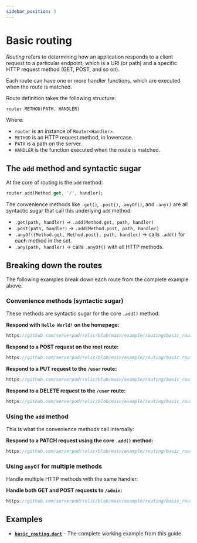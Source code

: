 ```yaml
---
sidebar_position: 3
---
```


# Basic routing

_Routing_ refers to determining how an application responds to a client request to a particular endpoint, which is a URI (or path) and a specific HTTP request method (GET, POST, and so on).

Each route can have one or more handler functions, which are executed when the route is matched.

Route definition takes the following structure:

```dart
router.METHOD(PATH, HANDLER)
```

Where:

- `router` is an instance of `Router<Handler>`.
- `METHOD` is an HTTP request method, in lowercase.
- `PATH` is a path on the server.
- `HANDLER` is the function executed when the route is matched.

## The `add` method and syntactic sugar

At the core of routing is the `add` method:

```dart
router.add(Method.get, '/', handler);
```

The convenience methods like `.get()`, `.post()`, `.anyOf()`, and `.any()` are all syntactic sugar that call this underlying `add` method:

- `.get(path, handler)` → `.add(Method.get, path, handler)`
- `.post(path, handler)` → `.add(Method.post, path, handler)`
- `.anyOf({Method.get, Method.post}, path, handler)` → calls `.add()` for each method in the set.
- `.any(path, handler)` → calls `.anyOf()` with all HTTP methods.

## Breaking down the routes

The following examples break down each route from the complete example above.

### Convenience methods (syntactic sugar)

These methods are syntactic sugar for the core `.add()` method:

**Respond with `Hello World!` on the homepage:**

```dart reference
https://github.com/serverpod/relic/blob/main/example/routing/basic_routing.dart#L25-L28
```

**Respond to a POST request on the root route:**

```dart reference
https://github.com/serverpod/relic/blob/main/example/routing/basic_routing.dart#L30-L35
```

**Respond to a PUT request to the `/user` route:**

```dart reference
https://github.com/serverpod/relic/blob/main/example/routing/basic_routing.dart#L37-L42
```

**Respond to a DELETE request to the `/user` route:**

```dart reference
https://github.com/serverpod/relic/blob/main/example/routing/basic_routing.dart#L44-L49
```

### Using the `add` method

This is what the convenience methods call internally:

**Respond to a PATCH request using the core `.add()` method:**

```dart reference
https://github.com/serverpod/relic/blob/main/example/routing/basic_routing.dart#L52-L57
```

### Using `anyOf` for multiple methods

Handle multiple HTTP methods with the same handler:

**Handle both GET and POST requests to `/admin`:**

```dart reference
https://github.com/serverpod/relic/blob/main/example/routing/basic_routing.dart#L59-L65
```

## Examples

- **[`basic_routing.dart`](https://github.com/serverpod/relic/blob/main/example/routing/basic_routing.dart)** - The complete working example from this guide.
